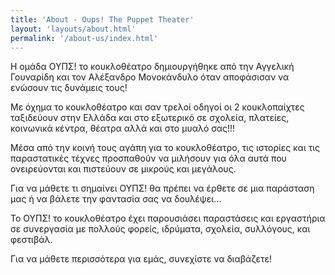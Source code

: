 ```yaml
---
title: 'About - Oups! The Puppet Theater'
layout: 'layouts/about.html'
permalink: '/about-us/index.html'
---
```


Η ομάδα ΟΥΠΣ! το κουκλοθέατρο δημιουργήθηκε από την Αγγελική Γουναρίδη και τον Αλέξανδρο Μονοκάνδυλο όταν αποφάσισαν να ενώσουν τις δυνάμεις τους!

Με όχημα το κουκλοθέατρο και σαν τρελοί οδηγοί οι 2 κουκλοπαίχτες ταξιδεύουν στην Ελλάδα και στο εξωτερικό σε σχολεία, πλατείες, κοινωνικά κέντρα, θέατρα αλλά και στο μυαλό σας!!!

Μέσα από την κοινή τους αγάπη για το κουκλοθέατρο, τις ιστορίες και τις παραστατικές τέχνες προσπαθούν να μιλήσουν για όλα αυτά που ονειρεύονται και πιστεύουν σε μικρούς και μεγάλους.

Για να μάθετε τι σημαίνει ΟΥΠΣ! θα πρέπει να έρθετε σε µια παράσταση µας ή να βάλετε την φαντασία σας να δουλέψει…

Το ΟΥΠΣ! το κουκλοθέατρο έχει παρουσιάσει παραστάσεις και εργαστήρια σε συνεργασία με πολλούς φορείς, ιδρύματα, σχολεία, συλλόγους, και φεστιβάλ.

Για να μάθετε περισσότερα για εμάς, συνεχίστε να διαβάζετε! 